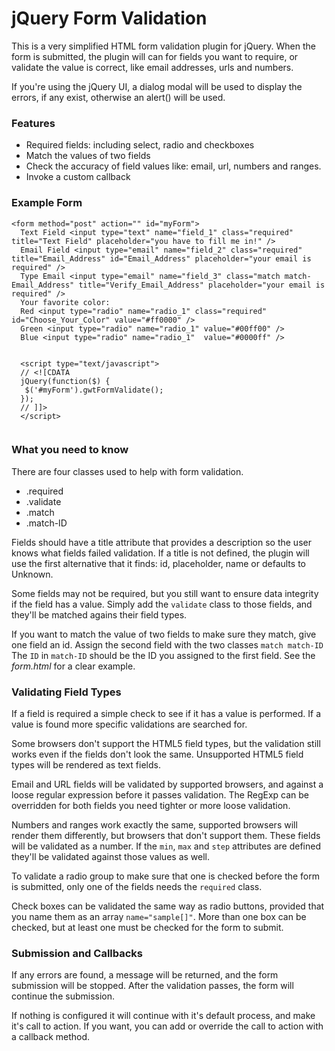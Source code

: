 jQuery Form Validation
======================
This is a very simplified HTML form validation plugin for jQuery.  When the form
is submitted, the plugin will can for fields you want to require, or validate
the value is correct, like email addresses, urls and numbers.

If you're using the jQuery UI, a dialog modal will be used to display the errors,
if any exist, otherwise an alert() will be used.

### Features
* Required fields: including select, radio and checkboxes
* Match the values of two fields
* Check the accuracy of field values like: email, url, numbers and ranges.
* Invoke a custom callback

### Example Form
<pre><code>&lt;form method="post" action="" id="myForm">
  Text Field &lt;input type="text" name="field_1" class="required" title="Text Field" placeholder="you have to fill me in!" />
  Email Field &lt;input type="email" name="field_2" class="required" title="Email_Address" id="Email_Address" placeholder="your email is required" />
  Type Email &lt;input type="email" name="field_3" class="match match-Email_Address" title="Verify_Email_Address" placeholder="your email is required" />
  Your favorite color:
  <label>Red &lt;input type="radio" name="radio_1" class="required" id="Choose_Your_Color" value="#ff0000" /></label>
  <label>Green &lt;input type="radio" name="radio_1" value="#00ff00" /></label>
  <label>Blue &lt;input type="radio" name="radio_1"  value="#0000ff" /></label>
  <form>
  &lt;script type="text/javascript">
  // &lt;![CDATA
  jQuery(function($) {
   $('#myForm').gwtFormValidate();
  });
  // ]]>
  &lt;/script>
</code></pre>


### What you need to know
There are four classes used to help with form validation.
* .required
* .validate
* .match
* .match-ID

Fields should have a title attribute that provides a description so the user knows
what fields failed validation.  If a title is not defined, the plugin will use the
first alternative that it finds: id, placeholder, name or defaults to Unknown.

Some fields may not be required, but you still want to ensure data integrity if
the field has a value.  Simply add the <code>validate</code> class to those fields,
and they'll be matched agains their field types.

If you want to match the value of two fields to make sure they match, give one
field an id.  Assign the second field with the two classes <code>match match-ID</code>
The <code>ID</code> in <code>match-ID</code> should be the ID you assigned to the
first field. See the *form.html* for a clear example.

### Validating Field Types
If a field is required a simple check to see if it has a value is performed. If
a value is found more specific validations are searched for.

Some browsers don't support the HTML5 field types, but the validation still works
even if the fields don't look the same.  Unsupported HTML5 field types will be
rendered as text fields.

Email and URL fields will be validated by supported browsers, and against a loose
regular expression before it passes validation.  The RegExp can be overridden for
both fields you need tighter or more loose validation.

Numbers and ranges work exactly the same, supported browsers will render them
differently, but browsers that don't support them.  These fields will be validated
as a number.  If the <code>min</code>, <code>max</code> and <code>step</code>
attributes are defined they'll be validated against those values as well.

To validate a radio group to make sure that one is checked before the form is
submitted, only one of the fields needs the <code>required</code> class.

Check boxes can be validated the same way as radio buttons, provided that you name
them as an array <code>name="sample[]"</code>.  More than one box can be checked,
but at least one must be checked for the form to submit.

### Submission and Callbacks
If any errors are found, a message will be returned, and the form submission will
be stopped.  After the validation passes, the form will continue the submission.

If nothing is configured it will continue with it's default process, and make it's
call to action.  If you want, you can add or override the call to action with a
callback method.